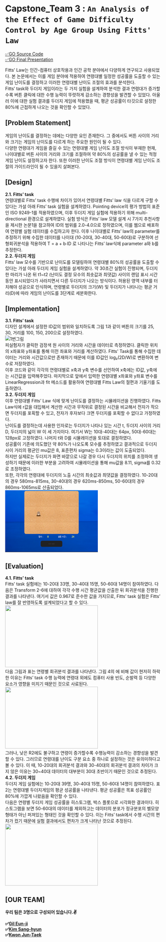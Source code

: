 # Capstone_Team 3 : `An Analysis of the Effect of Game Difficulty Control by Age Group Using Fitts' Law` <br>
[&#9989;GO Source Code](https://github.com/lifeelj/Capstone_Team3/tree/master)<br>
[&#9989;GO Final Presentation](https://github.com/lifeelj/Capstone_Team3/blob/main/Final%20presentation%20_%20Team%203.pdf)<br>

Fitts’ Law는 인간-컴퓨터 상호작용과 인간 공학 분야에서 다양하게 연구되고 사용되었다. 본 논문에서는 이를 게임 분야에 적용하여 연령대별 일정한 성공률을 도출할 수 있는 게임 난이도를 결정하고 이러한 연령대별 난이도 조절의 효과를 분석한다.<br>
Fitts’ task와 두더지 게임이라는 두 가지 실험을 설계하여 분석한 결과 연령대가 증가할수록 버튼 클릭에 대한 수행 능력이 뚜렷하게 감소하는 경향성을 발견할 수 있었다. 아울러 이에 대한 실험 결과를 두더지 게임에 적용했을 때, 평균 성공률이 타깃으로 설정한 80%에 근접하게 나오는 것을 확인할 수 있었다. 

## [Problem Statement]
게임의 난이도를 결정하는 데에는 다양한 요인 존재한다. 그 중에서도 버튼 사이의 거리와 크기는 게임의 난이도를 다르게 하는 주요한 원인이 될 수 있다. <br>
다양한 연령대가 게임을 즐길 수 있는 연령대별 게임 난이도 조절 방식이 부재한 현재, 나이대별로 버튼 사이의 거리와 크기를 조절하여 약 80%의 성공률을 낼 수 있는 적정 게임 난이도 설정하고자 한다. 또한 이러한 난이도 조절 방식이 연령대별 게임 난이도 조절의 가이드라인이 될 수 있을지 살펴본다.

## [Design]
**2.1. Fitts’ task <br>**
연령대별로 Fitts’ task 수행에 차이가 있어서 연령대별 Fitts’ law 식을 다르게 구할 수 있다는 가설 아래 Fitts’ task 실험을 설계하였다. Pointing device의 평가 방법의 표준인 ISO 9249-1를 적용하였으며, 이후 두더지 게임 실험에 적용하기 위해 multi-directional 환경으로 설계하였다. 실험 방식은 Fitts’ law 모델 설계 시 7가지 추천사항을 제시한 논문1을 참고하여
ID의 범위를 2.0-4.0으로 정하였으며, 이를 웹으로 배포하여 연령별 실험 데이터를 수집하고자 한다.  이후 나이대별로 Fitts’ law의 parameter를 추정하기 위해 수집한 데이터를 나이대 (10-20대, 30-40대, 50-60대)로 구분하여 선형회귀분석을 적용하여 T = a + b∙ID 로 나타나는 Fitts’ law식에 parameter a와 b를 추정한다. <br>
**2.2. 두더지 게임<br>**
Fitts’ law 모수를 기반으로 난이도를 모델링하여 연령대별 80%의 성공률을 도출할 수 있다는 가설 아래 두더지 게임 실험을 설계하였다. 약 30초간 실험이 진행되며, 두더지 한 마리가 나온 뒤 t1~t2 (난이도 결정 모수의 최솟값과 최댓값) 사이의 랜덤 표시 시간 동안 표시되었다가 사라지면서 다른 두더지가 나오는 방식이다. 허용된 영역 내부를 터치해야 성공으로 인식하며, 연령별로 두더지의 크기(W) 및 두더지가 나타나는 평균 거리(D)에 따라 게임의 난이도를 3단계로 세분화한다. 

## [Implementation]
**3.1. Fitts’ task <br>**
디자인 설계에서 설정한 ID값의 범위와 일치하도록 그림 1과 같이 버튼의 크기를 25, 30, 거리를 100, 150, 200으로 설정하였다. <br>
![1번그림](https://user-images.githubusercontent.com/55980214/102497418-f8132b80-40bb-11eb-8a2e-618c8291a7d5.png) <br>
피실험자가 클릭한 검정색 원 사이의 거리와 시간을 데이터로 측정하였다. 클릭한 위치의 x좌표와 y좌표를 통해 이전 좌표와 거리를 계산하였다. Fitts' Task를 통해 수집한 데이터는 거리와 시간값으로만 존재하기 때문에 이를 ID값인 log₂(2D/W)로 변환하여 변수로 저장하였다. <br>
이후 코드와 같이 각각의 연령대별로 x축과 y축 변수를 선언하여 x축에는 ID값, y축에는 시간값을 입력해주었다. 마지막으로 앞에서 입력한 연령대별 x좌표와 y좌표 변수를 LinearRegression과 fit 메소드를 활용하여 연령대별 Fitts Law의 절편과 기울기를 도출하였다.
 <br>
**3.2. 두더지 게임<br>**
이후 연령대별 Fitts’ Law 식에 맞게 난이도를 결정하는 시뮬레이션을 진행하였다. Fitts Law식에 r값을 대입해서 계산한 시간과 무작위로 결정된 시간을 비교해서 전자가 작으면 두더지를 포획할 수 있고, 전자가 후자보다 크면 두더지를 포획할 수 없다고 가정하였다. <br>
난이도를 결정하는데 사용한 인자로는 두더지가 나타나 있는 시간 t, 두더지 사이의 거리 D, 두더지의 넓이 W 이 세 가지이다. 여기서 W는 10대-40대는 64px, 50대-60대는 128px로 고정하였다. 나머지 t와 D를 시뮬레이션을 토대로 결정하였다. <br>
성공률이 기존에 의도했던 약 80%가 나오도록 모수를 추정하였고 결과적으로 두더지 사이 거리의 평균인 mu값은 8, 표준편차 sigma는 0.3이라는 값이 도출되었다. <br>
하지만 실제로는 두더지가 화면 바깥으로 나갈 경우 다시 두더지의 위치를 조정하여 생성하기 때문에 이러한 부분을 고려하여 시뮬레이션을 통해 mu값을 8.11, sigma를 0.32로 조정하였다. 
<br>
또한, 각각의 연령대에 두더지의 노출 시간의 최솟값과 최댓값을 결정하였다. 10-20대의 경우 580ms-815ms, 30-40대의 경우 620ms-850ms, 50-60대의 경우 860ms-1065ms로 산출되었다. <br>
<img src="./Image/2번그림.PNG" width="300" height="200">
<br>

## [Evaluation]
**4.1. Fitts’ task <br>**
Fitts’ task 실험에는 10-20대 33명, 30-40대 15명, 50-60대 14명이 참여하였다. 다음은 Transform 2-6에 대하여 각각 수행 시간 평균값을 산출한 뒤 회귀분석을 진행한 결과를 나타낸다. 여기서  값은 0.967로 준수한 값을 가지므로, Fitts’ task 실험은 Fitts’ law를 잘 반영하도록 설계되었다고 할 수 있다. <br>
<img src="./Image/4번.PNG" width="300" height="200"> <br>
다음 그림과 표는 연령별 회귀분석 결과를 나타낸다. 그림 4의  에 비해 값이 현저히 하락한 이유는 Fitts’ task 수행 능력에 연령대 외에도 컴퓨터 사용 빈도, 순발력 등 다양한 요소가 영향을 미치기 때문인 것으로 사료된다. <br>
<img src="./Image/5번.PNG" width="300" height="200"> <br>
그러나, 낮은  R2에도 불구하고 연령이 증가할수록 수행능력이 감소하는 경향성을 발견할 수 있다. 그러므로 연령대를 난이도 구분 요소 중 하나로 설정하는 것은 유의미하다고 볼 수 있다. 이 때, 10-20대의 회귀분석 결과와 30-40대의 회귀분석 결과의 차이가 크지 않은 이유는 30~40대 데이터의 대부분이 30대 초반이기 때문인 것으로 추정된다.
**4.2. 두더지 게임<br>**
두더지 게임 실험에는 10-20대 39명, 30-40대 15명, 50-60대 14명이 참여하였다. 표 2는 연령대별 두더지게임의 평균 성공률을 나타낸다. 평균 성공률은 목표 성공률인 80%에 가깝게 나왔음을 확인할 수 있다. <br>
다음은 연령별 두더지 게임 성공률을 히스토그램, 박스 플롯으로 시각화한 결과이다. 히스토그램을 보면 50-60대의 데이터를 제외하고는 데이터의 분포가 정규분포의 벨모양 형태가 아닌 퍼져있는 형태인 것을 확인할 수 있다. 이는 Fitts’ task에서 수행 시간의 편차가 컸기 때문에 실험 결과에서도 편차가 크게 나타난 것으로 추정된다.<br>
<img src="./Image/6번.PNG" width="300" height="200"> <br>

## [OUR TEAM]
**우리 팀은 3명으로 구성되어 있습니다.&#9996;** <br>

**&#9989;[Gil Eun-ji](https://github.com/EunJiGil)<br>
&#9989;[Kim Sang-hyun](https://github.com/haan823)<br>
&#9989;[Kwon Jun-Taek](https://github.com/lifeelj)<br>**

